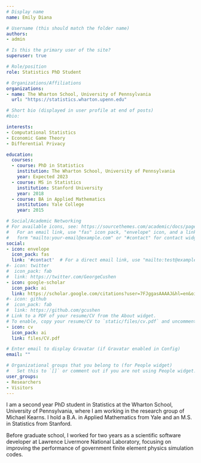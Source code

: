 ```yaml
---
# Display name
name: Emily Diana 

# Username (this should match the folder name)
authors:
- admin

# Is this the primary user of the site?
superuser: true

# Role/position
role: Statistics PhD Student 

# Organizations/Affiliations
organizations:
- name: The Wharton School, University of Pennsylvania
  url: "https://statistics.wharton.upenn.edu"

# Short bio (displayed in user profile at end of posts)
#bio:

interests:
- Computational Statistics
- Economic Game Theory
- Differential Privacy

education:
  courses:
  - course: PhD in Statistics 
    institution: The Wharton School, University of Pennsylvania 
    year: Expected 2023
  - course: MS in Statistics
    institution: Stanford University
    year: 2018
  - course: BA in Applied Mathematics
    institution: Yale College 
    year: 2015

# Social/Academic Networking
# For available icons, see: https://sourcethemes.com/academic/docs/page-builder/#icons
#   For an email link, use "fas" icon pack, "envelope" icon, and a link in the
#   form "mailto:your-email@example.com" or "#contact" for contact widget.
social:
- icon: envelope
  icon_pack: fas
  link: '#contact'  # For a direct email link, use "mailto:test@example.org".
#- icon: twitter
#  icon_pack: fab
#  link: https://twitter.com/GeorgeCushen
- icon: google-scholar
  icon_pack: ai
  link: https://scholar.google.com/citations?user=7FJggasAAAAJ&hl=en&oi=ao
#- icon: github
#  icon_pack: fab
#  link: https://github.com/gcushen
# Link to a PDF of your resume/CV from the About widget.
# To enable, copy your resume/CV to `static/files/cv.pdf` and uncomment the lines below.
- icon: cv
  icon_pack: ai
  link: files/CV.pdf

# Enter email to display Gravatar (if Gravatar enabled in Config)
email: ""

# Organizational groups that you belong to (for People widget)
#   Set this to `[]` or comment out if you are not using People widget.
user_groups:
- Researchers
- Visitors
---
```


I am a second year PhD student in Statistics at the Wharton School, University of Pennsylvania, where I am working in the research group of Michael Kearns. I hold a B.A. in Applied Mathematics from Yale and an M.S. in Statistics from Stanford. 

Before graduate school, I worked for two years as a scientific software developer at Lawrence Livermore National Laboratory, focusing on improving the performance of government finite element physics simulation codes.
